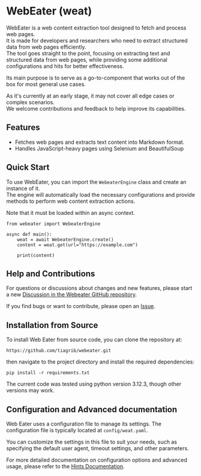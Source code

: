 # WebEater (weat)

WebEater is a web content extraction tool designed to fetch and process web pages.\
It is made for developers and researchers who need to extract structured data from web pages efficiently.\
The tool goes straight to the point, focusing on extracting text and structured data from web pages,
while providing some additional configurations and hits for better effectiveness.

Its main purpose is to serve as a go-to-component that works out of the box for most general use cases.

As it's currently at an early stage, it may not cover all edge cases or complex scenarios.\
We welcome contributions and feedback to help improve its capabilities.

## Features
- Fetches web pages and extracts text content into Markdown format.
- Handles JavaScript-heavy pages using Selenium and BeautifulSoup

## Quick Start
To use WebEater, you can import the `WebeaterEngine` class and
create an instance of it.\
The engine will automatically load the necessary configurations
and provide methods to perform web content extraction actions.

Note that it must be loaded within an async context.

```
from webeater import WebeaterEngine

async def main():
    weat = await WebeaterEngine.create()
    content = weat.get(url="https://example.com")

    print(content)
```

## Help and Contributions

For questions or discussions about changes and new features, please start a new [Discussion in the Webeater GitHub repository](https://github.com/tiagrib/webeater/discussions).

If you find bugs or want to contribute, please open an [Issue](https://github.com/tiagrib/webeater/issues).

## Installation from Source

To install Web Eater from source code, you can clone the repository at:
```
https://github.com/tiagrib/webeater.git
```

then navigate to the project directory and install the required dependencies:

```
pip install -r requirements.txt
```
The current code was tested using python version 3.12.3, though other versions may work.


## Configuration and Advanced documentation
Web Eater uses a configuration file to manage its settings.
The configuration file is typically located at `config/weat.yaml`.

You can customize the settings in this file to suit your needs,
such as specifying the default user agent, timeout settings, and other parameters.

For more detailed documentation on configuration options and advanced usage,
please refer to the [Hints Documentation](hints/README.md).

    
    